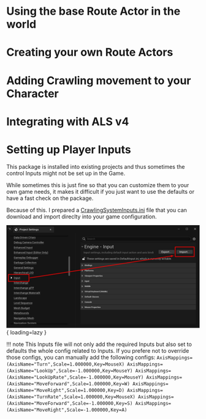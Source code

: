 # Using the base Route Actor in the world

# Creating your own Route Actors

# Adding Crawling movement to your Character

# Integrating with ALS v4

# Setting up Player Inputs

This package is installed into existing projects and thus sometimes the control Inputs might not be set up in the Game.

While sometimes this is just fine so that you can customize them to your own game needs, it makes it difficult if you just want to use the defaults or have a fast check on the package.

Because of this. I prepared a [CrawlingSystemInputs.ini](files/CrawlingSystemInputs.ini) file that you can download and import direclty into your game configuration.

![Importing a config file](./images/import-inputs-config.jpg){ loading=lazy }

!!! note
    This Inputs file will not only add the required Inputs but also set to defaults the whole config related to Inputs.
    If you prefere not to override those configs, you can manually add the following configs:
    ```
    AxisMappings=(AxisName="Turn",Scale=1.000000,Key=MouseX)
    AxisMappings=(AxisName="LookUp",Scale=-1.000000,Key=MouseY)
    AxisMappings=(AxisName="LookUpRate",Scale=-1.000000,Key=MouseY)
    AxisMappings=(AxisName="MoveForward",Scale=1.000000,Key=W)
    AxisMappings=(AxisName="MoveRight",Scale=1.000000,Key=D)
    AxisMappings=(AxisName="TurnRate",Scale=1.000000,Key=MouseX)
    AxisMappings=(AxisName="MoveForward",Scale=-1.000000,Key=S)
    AxisMappings=(AxisName="MoveRight",Scale=-1.000000,Key=A)
    ```